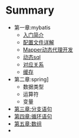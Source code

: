 # Summary

- 第一章:mybatis
  - [入门简介](content/mybatis/mybatis01入门简介.md)
  - [配置文件详解](content/mybatis/mybatis02配置文件详解.md)
  - [Mapper动态代理开发](content/mybatis/mybatis03Mapper动态代理开发.md)
  - [动态sql](content/mybatis/mybatis04动态sql.md)
  - [对应关系](content/mybatis/mybatis05对应关系.md)
  - [缓存](content/mybatis/mybatis06缓存.md)
- 第二章:spring]
  - 数据类型
  - 运算符
  - 变量
- [第三章:分支语句](content/day03/day03.md)
- [第四章:循环语句](content/day04/day04.md)
- [第五章:数组](content/day05/day05.md)
- 
